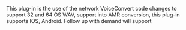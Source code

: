 This plug-in is the use of the network VoiceConvert code changes to support 32 and 64 OS WAV, support into AMR conversion, this plug-in supports IOS, Android. Follow up with demand will support
